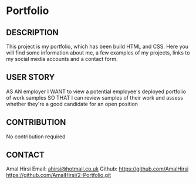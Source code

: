 # Portfolio

## DESCRIPTION
This project is my portfolio, which has been build HTML and CSS. Here you will find some information about me, a few examples of my projects, links to my social media accounts and a contact form.

## USER STORY
AS AN employer
I WANT to view a potential employee's deployed portfolio of work samples
SO THAT I can review samples of their work and assess whether they're a good candidate for an open position

## CONTRIBUTION
No contribution required

## CONTACT
Amal Hirsi
Email: ahirsi@hotmail.co.uk
Github: https://github.com/AmalHirsi
https://github.com/AmalHirsi/2-Portfolio.git




